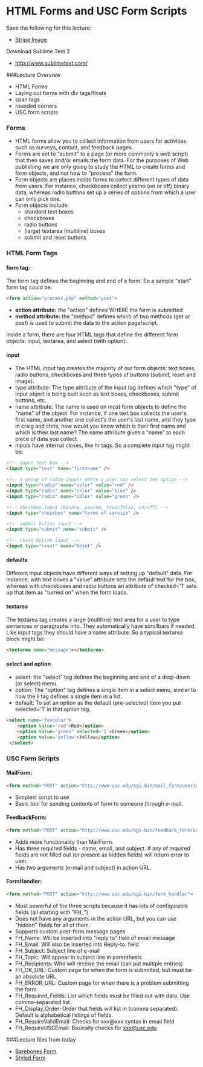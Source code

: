 HTML Forms and USC Form Scripts
===============================
Save the following for this lecture:
* [Stripe Image](/demos/104/W7/stripe.png)

Download Sublime Text 2 
* <a href="http://www.sublimetext.com/" target="_blank">http://www.sublimetext.com/</a>

###Lecture Overview

* HTML Forms
* Laying out forms with div tags/floats
* span tags
* rounded corners
* USC form scripts

### Forms

*	HTML forms allow you to collect information from users for activities such as surveys, contact, and feedback pages.
*	Forms are set to "submit" to a page (or more commonly a web script) that then saves and/or emails the form data. For the purposes of Web publishing we are only going to study the HTML to create forms and form objects, and not how to "process" the form.
*	Form objects are places inside forms to collect different types of data from users. For instance, checkboxes collect yes/no (on or off) binary data, whereas radio buttons set up a series of options from which a user can only pick one.
* Form objects include:
	* standard text boxes	
	* checkboxes
	* radio buttons
	* (large) textarea (multiline) boxes
	* submit and reset buttons


### HTML Form Tags

#### form tag:

The form tag defines the beginning and end of a form. So a sample "start" form tag could be:

```html
<form action="process.php" method="post">
```

* **action attribute:** the "action" defines WHERE the form is submitted
* **method attribute:** the "method" defines which of two methods (get or post) is used to submit the data to the action page/script.

Inside a form, there are four HTML tags that define the different form objects: input, textarea, and select (with option):

#### input

* The HTML input tag creates the majority of our form objects: text boxes, radio buttons, checkboxes and three types of buttons (submit, reset and image).
* type attribute: The type attribute of the input tag defines which "type" of input object is being built such as text boxes, checkboxes, submit buttons, etc. 
* name attribute: The name is used on most form objects to define the "name" of the object. For instance, if one text box collects the user's first name, and another one collect's the user's last name, and they type in craig and chris, how would you know which is their first name and which is their last name? The name attribute gives a "name" to each piece of data you collect.
* inputs have internal closes, like hr tags. So a complete input tag might be:

```html
<!-- input text box -->
<input type="text" name="firstname" />

<!-- a group of radio inputs where a user can select one option -->
<input type="radio" name="color" value="red" />
<input type="radio" name="color" value="blue" />
<input type="radio" name="color" value="green" />

<!-- checkbox input (binary, yes/no, true/false, on/off) -->
<input type="checkbox" name="terms-of-service" />

<!-- submit button input -->
<input type="submit" name="submit" />

<!-- reset button input -->
<input type="reset" name="Reset" />
```

#### defaults

Different input objects have different ways of setting up "default" data. For instance, with text boxes a "value" attribute sets the default text for the box, whereas with checkboxes and radio buttons an attribute of checked='1' sets up that item as "turned on" when the form loads. 

#### textarea

The textarea tag creates a large (multiline) text area for a user to type sentences or paragraphs into. They automatically have scrollbars if needed. Like input tags they should have a name attribute. So a typical textarea block might be:

```html
<textarea name="message"></textarea>
```

#### select and option

* select: the "select" tag defines the beginning and end of a drop-down (or select) menu.
* option: The "option" tag defines a single item in a select menu, similar to how the li tag defines a single item in a list.
* default: To set an option as the default (pre-selected) item you put selected='1' in that option tag.

```html
<select name='favcolor'>
    <option value='red'>Red</option>
    <option value='green' selected='1'>Green</option>
    <option value='yellow'>Yellow</option>
 </select>
 ```


### USC Form Scripts

#### MailForm:

```html
<form method="POST" action="http://www.usc.edu/cgi-bin/mail_form/userid@usc.edu">
```

* Simplest script to use
* Basic tool for sending contents of form to someone through e-mail.

#### FeedbackForm:

```html
<form method="POST" action="http://www.usc.edu/cgi-bin/feedback_form/userid@usc.edu/Subject">
```

* Adds more functionality than MailForm.
* Has three required fields - name, email, and subject. If any of required fields are not filled out (or present as hidden fields) will return error to user.
* Has two arguments (e-mail and subject) in action URL.

#### FormHandler:

```html
<form method="POST" action="http://www.usc.edu/cgi-bin/form_handler">
```

* Most powerful of the three scripts because it has lots of configurable fields (all starting with "FH_")
* Does not have any arguments in the action URL, but you can use "hidden" fields for all of them.
* Supports custom post-form message pages
* FH_Name: Will be inserted into "reply to" field of email message
* FH_Email: Will also be inserted into Reply-to: field
* FH_Subject: Subject line of e-mail
* FH_Topic: Will appear in subject line in parenthesis
* FH_Recipients: Who will receive the email (can put multiple entries)
* FH_OK_URL: Custom page for when the form is submitted, but must be an absolute URL
* FH_ERROR_URL: Custom page for when there is a problem submitting the form
* FH_Required_Fields: List which fields must be filled out with data. Use comma-separated list.
* FH_Display_Order: Order that fields will list in (comma separated). Default is alphabetical listings of fields.
* FH_RequireValidEmail: Checks for xxx@xxx syntax in email field
* FH_RequireUSCEmail: Basically checks for xxx@usc.edu

###Lecture files from today
* [Barebones Form](/demos/104/W7/form.html)
* [Styled Form](/demos/104/W7/contactform.html)
